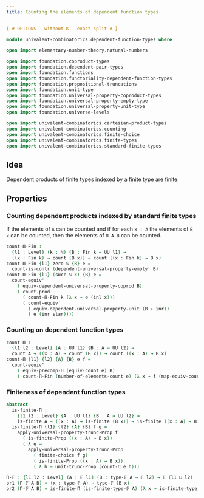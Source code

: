 ```yaml
---
title: Counting the elements of dependent function types
---
```


```agda
{-# OPTIONS --without-K --exact-split #-}

module univalent-combinatorics.dependent-function-types where

open import elementary-number-theory.natural-numbers

open import foundation.coproduct-types
open import foundation.dependent-pair-types
open import foundation.functions
open import foundation.functoriality-dependent-function-types
open import foundation.propositional-truncations
open import foundation.unit-type
open import foundation.universal-property-coproduct-types
open import foundation.universal-property-empty-type
open import foundation.universal-property-unit-type
open import foundation.universe-levels

open import univalent-combinatorics.cartesian-product-types
open import univalent-combinatorics.counting
open import univalent-combinatorics.finite-choice
open import univalent-combinatorics.finite-types
open import univalent-combinatorics.standard-finite-types
```

## Idea

Dependent products of finite types indexed by a finite type are finite.

## Properties

### Counting dependent products indexed by standard finite types

If the elements of `A` can be counted and if for each `x : A` the elements of `B x` can be counted, then the elements of `Π A B` can be counted.

```agda
count-Π-Fin :
  {l1 : Level} (k : ℕ) {B : Fin k → UU l1} →
  ((x : Fin k) → count (B x)) → count ((x : Fin k) → B x)
count-Π-Fin {l1} zero-ℕ {B} e =
  count-is-contr (dependent-universal-property-empty' B)
count-Π-Fin {l1} (succ-ℕ k) {B} e =
  count-equiv'
    ( equiv-dependent-universal-property-coprod B)
    ( count-prod
      ( count-Π-Fin k (λ x → e (inl x)))
      ( count-equiv'
        ( equiv-dependent-universal-property-unit (B ∘ inr))
        ( e (inr star))))
```

### Counting on dependent function types

```agda
count-Π :
  {l1 l2 : Level} {A : UU l1} {B : A → UU l2} →
  count A → ((x : A) → count (B x)) → count ((x : A) → B x)
count-Π {l1} {l2} {A} {B} e f =
  count-equiv'
    ( equiv-precomp-Π (equiv-count e) B)
    ( count-Π-Fin (number-of-elements-count e) (λ x → f (map-equiv-count e x)))
```

### Finiteness of dependent function types

```agda
abstract
  is-finite-Π :
    {l1 l2 : Level} {A : UU l1} {B : A → UU l2} →
    is-finite A → ((x : A) → is-finite (B x)) → is-finite ((x : A) → B x)
  is-finite-Π {l1} {l2} {A} {B} f g =
    apply-universal-property-trunc-Prop f
      ( is-finite-Prop ((x : A) → B x))
      ( λ e →
        apply-universal-property-trunc-Prop
          ( finite-choice f g)
          ( is-finite-Prop ((x : A) → B x))
          ( λ h → unit-trunc-Prop (count-Π e h)))

Π-𝔽 : {l1 l2 : Level} (A : 𝔽 l1) (B : type-𝔽 A → 𝔽 l2) → 𝔽 (l1 ⊔ l2)
pr1 (Π-𝔽 A B) = (x : type-𝔽 A) → type-𝔽 (B x)
pr2 (Π-𝔽 A B) = is-finite-Π (is-finite-type-𝔽 A) (λ x → is-finite-type-𝔽 (B x))
```
